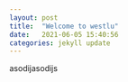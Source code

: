 ```yaml
---
layout: post
title:  "Welcome to westlu"
date:   2021-06-05 15:40:56
categories: jekyll update
---
```

asodijasodijs
